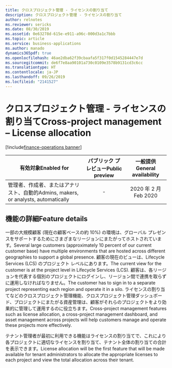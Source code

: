 ```yaml
---
title: クロスプロジェクト管理 - ライセンスの割り当て
description: クロスプロジェクト管理 - ライセンスの割り当て
author: relnotes
ms.reviewer: sericks
ms.date: 08/30/2019
ms.assetid: 0e63278d-615e-e911-a96c-000d3a1c7bbb
ms.topic: article
ms.service: business-applications
ms.author: manado
dynamics365pdf: true
ms.openlocfilehash: 46ae2dba62f39cbaafa5f317f0d1545284447e7d
ms.sourcegitcommit: de6f7e8aa90101a730c0109e3578b9131cd3c6cc
ms.translationtype: HT
ms.contentlocale: ja-JP
ms.lasthandoff: 09/26/2019
ms.locfileid: "2141527"
---
```

# <a name="cross-project-management--license-allocation"></a><span data-ttu-id="d933b-103">クロスプロジェクト管理 - ライセンスの割り当て</span><span class="sxs-lookup"><span data-stu-id="d933b-103">Cross-project management – License allocation</span></span>
[!include[finance-operations banner](../includes/finance-operations.md)]

| <span data-ttu-id="d933b-104">有効対象</span><span class="sxs-lookup"><span data-stu-id="d933b-104">Enabled for</span></span>    |  <span data-ttu-id="d933b-105">パブリック プレビュー</span><span class="sxs-lookup"><span data-stu-id="d933b-105">Public preview</span></span> | <span data-ttu-id="d933b-106">一般提供</span><span class="sxs-lookup"><span data-stu-id="d933b-106">General availability</span></span> | 
| ---------- | :----------: |:----------: |
|<span data-ttu-id="d933b-107">管理者、作成者、またはアナリスト、自動的</span><span class="sxs-lookup"><span data-stu-id="d933b-107">Admins, makers, or analysts, automatically</span></span>|-| <span data-ttu-id="d933b-108">2020 年 2 月</span><span class="sxs-lookup"><span data-stu-id="d933b-108">Feb 2020</span></span>|






## <a name="feature-details"></a><span data-ttu-id="d933b-109">機能の詳細</span><span class="sxs-lookup"><span data-stu-id="d933b-109">Feature details</span></span>
<!--feature detail start -->
<span data-ttu-id="d933b-110">一部の大規模顧客 (現在の顧客ベースの約 10%) の環境は、グローバル プレゼンスをサポートするためにさまざまなリージョンにまたがってホストされています。</span><span class="sxs-lookup"><span data-stu-id="d933b-110">Several large customers (approximately 10 percent of our current customer base) have multiple environments that are hosted across different geographies to support a global presence.</span></span> <span data-ttu-id="d933b-111">顧客の現在のビューは、Lifecycle Services (LCS) のプロジェクト レベルにあります。</span><span class="sxs-lookup"><span data-stu-id="d933b-111">The current view for the customer is at the project level in Lifecycle Services (LCS).</span></span> <span data-ttu-id="d933b-112">顧客は、各リージョンを代表する個別のプロジェクトにログインし、リージョン間で連携を取らずに運用しなければなりません。</span><span class="sxs-lookup"><span data-stu-id="d933b-112">The customer has to sign in to a separate project representing each region and operate it in a silo.</span></span> <span data-ttu-id="d933b-113">ライセンスの割り当てなどのクロスプロジェクト管理機能、クロスプロジェクト管理ダッシュボード、プロジェクトにまたがる資産管理は、顧客がそれらのプロジェクトをより効果的に管理して運用するのに役立ちます。</span><span class="sxs-lookup"><span data-stu-id="d933b-113">Cross-project management features such as license allocation, a cross-project management dashboard, and asset management across projects will help customers manage and operate these projects more effectively.</span></span>

<span data-ttu-id="d933b-114">テナント管理者が最初に利用できる機能はライセンスの割り当てで、これにより各プロジェクトに適切なライセンスを割り当て、テナント全体の割り当ての合計を表示できます。</span><span class="sxs-lookup"><span data-stu-id="d933b-114">License allocation will be the first feature that will be made available for tenant administrators to allocate the appropriate licenses to each project and view the total allocation across their tenant.</span></span> 


<!--feature detail end -->











